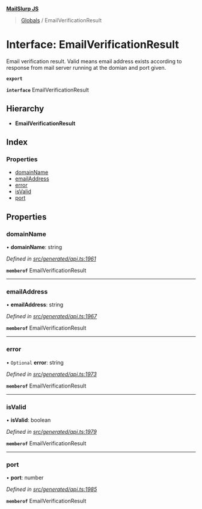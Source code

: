 **[MailSlurp JS](../README.md)**

> [Globals](../README.md) / EmailVerificationResult

# Interface: EmailVerificationResult

Email verification result. Valid means email address exists according to response from mail server running at the domian and port given.

**`export`** 

**`interface`** EmailVerificationResult

## Hierarchy

* **EmailVerificationResult**

## Index

### Properties

* [domainName](emailverificationresult.md#domainname)
* [emailAddress](emailverificationresult.md#emailaddress)
* [error](emailverificationresult.md#error)
* [isValid](emailverificationresult.md#isvalid)
* [port](emailverificationresult.md#port)

## Properties

### domainName

•  **domainName**: string

*Defined in [src/generated/api.ts:1961](https://github.com/mailslurp/mailslurp-client/blob/b27590b/src/generated/api.ts#L1961)*

**`memberof`** EmailVerificationResult

___

### emailAddress

•  **emailAddress**: string

*Defined in [src/generated/api.ts:1967](https://github.com/mailslurp/mailslurp-client/blob/b27590b/src/generated/api.ts#L1967)*

**`memberof`** EmailVerificationResult

___

### error

• `Optional` **error**: string

*Defined in [src/generated/api.ts:1973](https://github.com/mailslurp/mailslurp-client/blob/b27590b/src/generated/api.ts#L1973)*

**`memberof`** EmailVerificationResult

___

### isValid

•  **isValid**: boolean

*Defined in [src/generated/api.ts:1979](https://github.com/mailslurp/mailslurp-client/blob/b27590b/src/generated/api.ts#L1979)*

**`memberof`** EmailVerificationResult

___

### port

•  **port**: number

*Defined in [src/generated/api.ts:1985](https://github.com/mailslurp/mailslurp-client/blob/b27590b/src/generated/api.ts#L1985)*

**`memberof`** EmailVerificationResult

